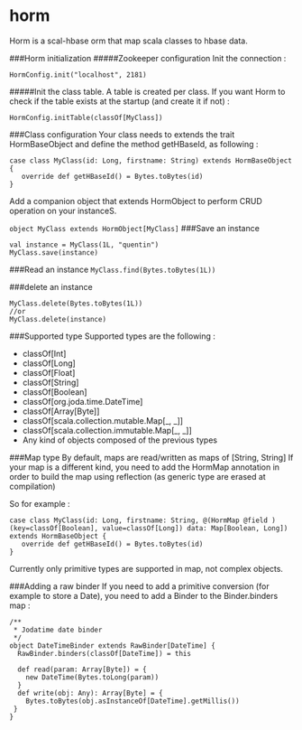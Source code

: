 horm
====

Horm is a scal-hbase orm that map scala classes to hbase data.

###Horm initialization
#####Zookeeper configuration
Init the connection :

`HormConfig.init("localhost", 2181)`

#####Init the class table.
A table is created per class. If you want Horm to check if the table exists at the startup (and create it if not) :

`HormConfig.initTable(classOf[MyClass])`

###Class configuration
Your class needs to extends the trait HormBaseObject and define the method getHBaseId, as following :

    case class MyClass(id: Long, firstname: String) extends HormBaseObject {
       override def getHBaseId() = Bytes.toBytes(id)
    }

Add a companion object that extends HormObject to perform CRUD operation on your instanceS.

`object MyClass extends HormObject[MyClass]`
###Save an instance

    val instance = MyClass(1L, "quentin")
    MyClass.save(instance)


###Read an instance
`MyClass.find(Bytes.toBytes(1L))`

###delete an instance

    MyClass.delete(Bytes.toBytes(1L))
    //or
    MyClass.delete(instance)


###Supported type
Supported types are the following :


* classOf[Int]
* classOf[Long]
* classOf[Float]
* classOf[String]
* classOf[Boolean]
* classOf[org.joda.time.DateTime]
* classOf[Array[Byte]]
* classOf[scala.collection.mutable.Map[_, _]]
* classOf[scala.collection.immutable.Map[_, _]]
* Any kind of objects composed of the previous types

###Map type
By default, maps are read/written as maps of [String, String]
If your map is a different kind, you need to add the HormMap annotation in order to build the map using reflection (as generic type are erased at compilation)

So for example :

    case class MyClass(id: Long, firstname: String, @(HormMap @field )(key=classOf[Boolean], value=classOf[Long]) data: Map[Boolean, Long]) extends HormBaseObject {
       override def getHBaseId() = Bytes.toBytes(id)
    }

Currently only primitive types are supported in map, not complex objects.

###Adding a raw binder
If you need to add a primitive conversion (for example to store a Date), you need to add a Binder to the Binder.binders map :


    /**
     * Jodatime date binder
     */
    object DateTimeBinder extends RawBinder[DateTime] {
      RawBinder.binders(classOf[DateTime]) = this

      def read(param: Array[Byte]) = {
        new DateTime(Bytes.toLong(param))
      }
      def write(obj: Any): Array[Byte] = {
        Bytes.toBytes(obj.asInstanceOf[DateTime].getMillis())
     }
    }

